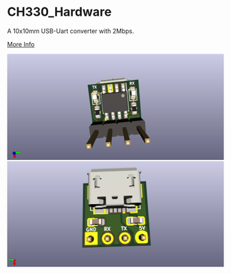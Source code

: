 # CH330_Hardware

A 10x10mm USB-Uart converter with 2Mbps.

[More Info](https://twitter.com/_Jana_Marie/status/1057014341155872769)

![Front](https://raw.githubusercontent.com/Jan--Henrik/CH330_Hardware/master/images/front.png)
![Back](https://raw.githubusercontent.com/Jan--Henrik/CH330_Hardware/master/images/back.png)
